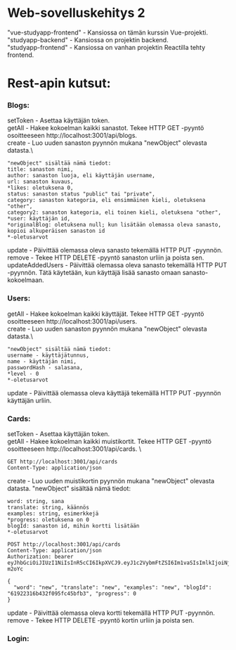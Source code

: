 # Web-sovelluskehitys 2
"vue-studyapp-frontend" - Kansiossa on tämän kurssin Vue-projekti.\
"studyapp-backend" - Kansiossa on projektin backend.\
"studyapp-frontend" - Kansiossa on vanhan projektin Reactilla tehty frontend.

# Rest-apin kutsut:
### Blogs:
setToken - Asettaa käyttäjän token.\
getAll - Hakee kokoelman kaikki sanastot. Tekee HTTP GET -pyyntö osoitteeseen http://localhost:3001/api/blogs. \
create - Luo uuden sanaston pyynnön mukana "newObject" olevasta datasta.\
```
"newObject" sisältää nämä tiedot:
title: sanaston nimi,
author: sanaston luoja, eli käyttäjän username,
url: sanaston kuvaus,
*likes: oletuksena 0,
status: sanaston status "public" tai "private",
category: sanaston kategoria, eli ensimmäinen kieli, oletuksena "other",
category2: sanaston kategoria, eli toinen kieli, oletuksena "other",
*user: käyttäjän id,
*originalBlog: oletuksena null; kun lisätään olemassa oleva sanasto, kopioi alkuperäisen sanaston id
*-oletusarvot
```
update - Päivittää olemassa oleva sanasto tekemällä HTTP PUT -pyynnön.\
remove - Tekee HTTP DELETE -pyyntö sanaston urliin ja poista sen.\
updateAddedUsers - Päivittää olemassa oleva sanasto tekemällä HTTP PUT -pyynnön. Tätä käytetään, kun käyttäjä lisää sanasto omaan sanasto-kokoelmaan.

### Users:
getAll - Hakee kokoelman kaikki käyttäjät. Tekee HTTP GET -pyyntö osoitteeseen http://localhost:3001/api/users. \
create - Luo uuden sanaston pyynnön mukana "newObject" olevasta datasta.\
```
"newObject" sisältää nämä tiedot:
username - käyttäjätunnus,
name - käyttäjän nimi,
passwordHash - salasana,
*level - 0
*-oletusarvot
```
update - Päivittää olemassa oleva käyttäjä tekemällä HTTP PUT -pyynnön käyttäjän urliin.
### Cards:
setToken - Asettaa käyttäjän token.\
getAll - Hakee kokoelman kaikki muistikortit. Tekee HTTP GET -pyyntö osoitteeseen http://localhost:3001/api/cards. \
```
GET http://localhost:3001/api/cards
Content-Type: application/json

```
create - Luo uuden muistikortin pyynnön mukana "newObject" olevasta datasta. "newObject" sisältää nämä tiedot:
```
word: string, sana
translate: string, käännös
examples: string, esimerkkejä
*progress: oletuksena on 0
blogId: sanaston id, mihin kortti lisätään
*-oletusarvot

POST http://localhost:3001/api/cards
Content-Type: application/json
Authorization: bearer eyJhbGciOiJIUzI1NiIsInR5cCI6IkpXVCJ9.eyJ1c2VybmFtZSI6Im1vaSIsImlkIjoiNjE5MTg1MDdlMzI0Njk5ZWEwNTRkZjljIiwiaWF0IjoxNjM4MzA4MzkzfQ.pIs9O9ucZZkdOxqo6f3It8DgYVQ72s4sV0imp-m2oYc

{
  "word": "new", "translate": "new", "examples": "new", "blogId": "61922316b432f095fc45bfb3", "progress": 0
}
```
update - Päivittää olemassa oleva kortti tekemällä HTTP PUT -pyynnön.\
remove - Tekee HTTP DELETE -pyyntö kortin urliin ja poista sen.
### Login:
